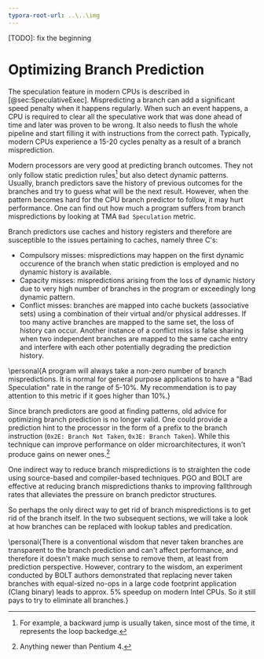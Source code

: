 ```yaml
---
typora-root-url: ..\..\img
---
```


[TODO]: fix the beginning

# Optimizing Branch Prediction

The speculation feature in modern CPUs is described in [@sec:SpeculativeExec]. Mispredicting a branch can add a significant speed penalty when it happens regularly. When such an event happens, a CPU is required to clear all the speculative work that was done ahead of time and later was proven to be wrong. It also needs to flush the whole pipeline and start filling it with instructions from the correct path. Typically, modern CPUs experience a 15-20 cycles penalty as a result of a branch misprediction.

Modern processors are very good at predicting branch outcomes. They not only follow static prediction rules[^1] but also detect dynamic patterns. Usually, branch predictors save the history of previous outcomes for the branches and try to guess what will be the next result. However, when the pattern becomes hard for the CPU branch predictor to follow, it may hurt performance. One can find out how much a program suffers from branch mispredictions by looking at TMA `Bad Speculation` metric.

Branch predictors use caches and history registers and therefore are susceptible to the issues pertaining to caches, namely three C's:

- Compulsory misses: mispredictions may happen on the first dynamic occurence of the branch when static prediction is employed and no dynamic history is available.
- Capacity misses: mispredictions arising from the loss of dynamic history due to very high number of branches in the program or exceedingly long dynamic pattern.
- Conflict misses: branches are mapped into cache buckets (associative sets) using a combination of their virtual and/or physical addresses. If too many active branches are mapped to the same set, the loss of history can occur. Another instance of a conflict miss is false sharing when two independent branches are mapped to the same cache entry and interfere with each other potentially degrading the prediction history.

\personal{A program will always take a non-zero number of branch mispredictions. It is normal for general purpose applications to have a "Bad Speculation" rate in the range of 5-10\%. My recommendation is to pay attention to this metric if it goes higher than 10\%.}

Since branch predictors are good at finding patterns, old advice for optimizing branch prediction is no longer valid. One could provide a prediction hint to the processor in the form of a prefix to the branch instruction (`0x2E: Branch Not Taken`, `0x3E: Branch Taken`). While this technique can improve performance on older microarchitectures, it won't produce gains on newer ones.[^2]

One indirect way to reduce branch mispredictions is to straighten the code using source-based and compiler-based techniques. PGO and BOLT are effective at reducing branch mispredictions thanks to improving fallthrough rates that alleviates the pressure on branch predictor structures.

So perhaps the only direct way to get rid of branch mispredictions is to get rid of the branch itself. In the two subsequent sections, we will take a look at how branches can be replaced with lookup tables and predication.

\personal{There is a conventional wisdom that never taken branches are transparent to the branch prediction and can't affect performance, and therefore it doesn't make much sense to remove them, at least from prediction perspective. However, contrary to the wisdom, an experiment conducted by BOLT authors demonstrated that replacing never taken branches with equal-sized no-ops in a large code footprint application (Clang binary) leads to approx. 5\% speedup on modern Intel CPUs. So it still pays to try to eliminate all branches.}

[^1]: For example, a backward jump is usually taken, since most of the time, it represents the loop backedge.
[^2]: Anything newer than Pentium 4.
